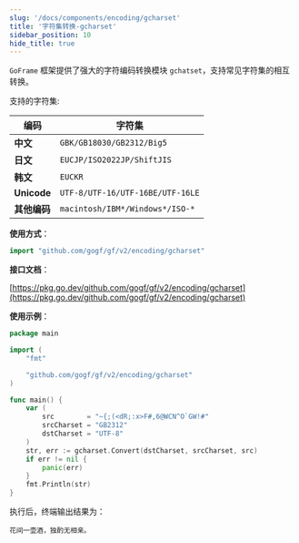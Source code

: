 ```yaml
---
slug: '/docs/components/encoding/gcharset'
title: '字符集转换-gcharset'
sidebar_position: 10
hide_title: true
---
```


`GoFrame` 框架提供了强大的字符编码转换模块 `gchatset`，支持常见字符集的相互转换。

支持的字符集:

| 编码 | 字符集 |
| --- | --- |
| **中文** | `GBK/GB18030/GB2312/Big5` |
| **日文** | `EUCJP/ISO2022JP/ShiftJIS` |
| **韩文** | `EUCKR` |
| **Unicode** | `UTF-8/UTF-16/UTF-16BE/UTF-16LE` |
| **其他编码** | `macintosh/IBM*/Windows*/ISO-*` |

**使用方式**：

```go
import "github.com/gogf/gf/v2/encoding/gcharset"
```

**接口文档**：

[https://pkg.go.dev/github.com/gogf/gf/v2/encoding/gcharset](https://pkg.go.dev/github.com/gogf/gf/v2/encoding/gcharset)

**使用示例**：

```go
package main

import (
    "fmt"

    "github.com/gogf/gf/v2/encoding/gcharset"
)

func main() {
    var (
        src        = "~{;(<dR;:x>F#,6@WCN^O`GW!#"
        srcCharset = "GB2312"
        dstCharset = "UTF-8"
    )
    str, err := gcharset.Convert(dstCharset, srcCharset, src)
    if err != nil {
        panic(err)
    }
    fmt.Println(str)
}
```

执行后，终端输出结果为：

```
花间一壶酒，独酌无相亲。
```
